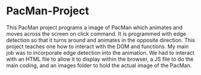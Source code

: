 # PacMan-Project
This PacMan project programs a image of PacMan which animates and moves across the screen on click command. It is programmed with edge detection so that it turns around and animates in the opposite direction. This project teaches one how to interact with the DOM and functions. My main job was to incorporate edge detection into the animation. We had to interact with an HTML file to allow it to display within the browser, a JS file to do the main coding, and an images folder to hold the actual image of the PacMan.
